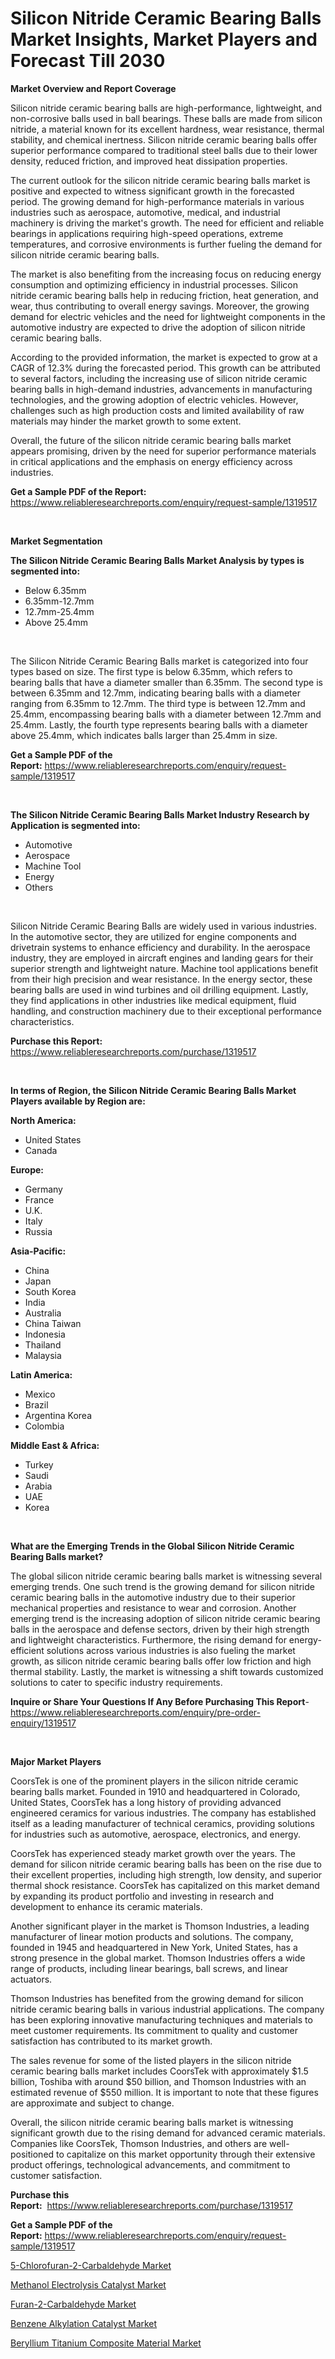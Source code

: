 <p><h1>Silicon Nitride Ceramic Bearing Balls Market Insights, Market Players and Forecast Till 2030</h1></p><p><strong>Market Overview and Report Coverage</strong></p>
<p><p>Silicon nitride ceramic bearing balls are high-performance, lightweight, and non-corrosive balls used in ball bearings. These balls are made from silicon nitride, a material known for its excellent hardness, wear resistance, thermal stability, and chemical inertness. Silicon nitride ceramic bearing balls offer superior performance compared to traditional steel balls due to their lower density, reduced friction, and improved heat dissipation properties.</p><p>The current outlook for the silicon nitride ceramic bearing balls market is positive and expected to witness significant growth in the forecasted period. The growing demand for high-performance materials in various industries such as aerospace, automotive, medical, and industrial machinery is driving the market's growth. The need for efficient and reliable bearings in applications requiring high-speed operations, extreme temperatures, and corrosive environments is further fueling the demand for silicon nitride ceramic bearing balls.</p><p>The market is also benefiting from the increasing focus on reducing energy consumption and optimizing efficiency in industrial processes. Silicon nitride ceramic bearing balls help in reducing friction, heat generation, and wear, thus contributing to overall energy savings. Moreover, the growing demand for electric vehicles and the need for lightweight components in the automotive industry are expected to drive the adoption of silicon nitride ceramic bearing balls.</p><p>According to the provided information, the market is expected to grow at a CAGR of 12.3% during the forecasted period. This growth can be attributed to several factors, including the increasing use of silicon nitride ceramic bearing balls in high-demand industries, advancements in manufacturing technologies, and the growing adoption of electric vehicles. However, challenges such as high production costs and limited availability of raw materials may hinder the market growth to some extent.</p><p>Overall, the future of the silicon nitride ceramic bearing balls market appears promising, driven by the need for superior performance materials in critical applications and the emphasis on energy efficiency across industries.</p></p>
<p><strong>Get a Sample PDF of the Report:</strong> <a href="https://www.reliableresearchreports.com/enquiry/request-sample/1319517">https://www.reliableresearchreports.com/enquiry/request-sample/1319517</a></p>
<p>&nbsp;</p>
<p><strong>Market Segmentation</strong></p>
<p><strong>The Silicon Nitride Ceramic Bearing Balls Market Analysis by types is segmented into:</strong></p>
<p><ul><li>Below 6.35mm</li><li>6.35mm-12.7mm</li><li>12.7mm-25.4mm</li><li>Above 25.4mm</li></ul></p>
<p>&nbsp;</p>
<p><p>The Silicon Nitride Ceramic Bearing Balls market is categorized into four types based on size. The first type is below 6.35mm, which refers to bearing balls that have a diameter smaller than 6.35mm. The second type is between 6.35mm and 12.7mm, indicating bearing balls with a diameter ranging from 6.35mm to 12.7mm. The third type is between 12.7mm and 25.4mm, encompassing bearing balls with a diameter between 12.7mm and 25.4mm. Lastly, the fourth type represents bearing balls with a diameter above 25.4mm, which indicates balls larger than 25.4mm in size.</p></p>
<p><strong>Get a Sample PDF of the Report:</strong>&nbsp;<a href="https://www.reliableresearchreports.com/enquiry/request-sample/1319517">https://www.reliableresearchreports.com/enquiry/request-sample/1319517</a></p>
<p>&nbsp;</p>
<p><strong>The Silicon Nitride Ceramic Bearing Balls Market Industry Research by Application is segmented into:</strong></p>
<p><ul><li>Automotive</li><li>Aerospace</li><li>Machine Tool</li><li>Energy</li><li>Others</li></ul></p>
<p>&nbsp;</p>
<p><p>Silicon Nitride Ceramic Bearing Balls are widely used in various industries. In the automotive sector, they are utilized for engine components and drivetrain systems to enhance efficiency and durability. In the aerospace industry, they are employed in aircraft engines and landing gears for their superior strength and lightweight nature. Machine tool applications benefit from their high precision and wear resistance. In the energy sector, these bearing balls are used in wind turbines and oil drilling equipment. Lastly, they find applications in other industries like medical equipment, fluid handling, and construction machinery due to their exceptional performance characteristics.</p></p>
<p><strong>Purchase this Report:</strong>&nbsp; <a href="https://www.reliableresearchreports.com/purchase/1319517">https://www.reliableresearchreports.com/purchase/1319517</a></p>
<p>&nbsp;</p>
<p><strong>In terms of Region, the Silicon Nitride Ceramic Bearing Balls Market Players available by Region are:</strong></p>
<p>
    <p> <strong> North America: </strong>
        <ul>
            <li>United States</li>
            <li>Canada</li>
        </ul>
        </p> 
    <p> <strong> Europe: </strong>
        <ul>
            <li>Germany</li>
            <li>France</li>
            <li>U.K.</li>
            <li>Italy</li>
            <li>Russia</li>
        </ul>
        </p> 
    <p> <strong> Asia-Pacific: </strong>
        <ul>
            <li>China</li>
            <li>Japan</li>
            <li>South Korea</li>
            <li>India</li>
            <li>Australia</li>
            <li>China Taiwan</li>
            <li>Indonesia</li>
            <li>Thailand</li>
            <li>Malaysia</li>
        </ul>
        </p> 
    <p> <strong> Latin America: </strong>
        <ul>
            <li>Mexico</li>
            <li>Brazil</li>
            <li>Argentina Korea</li>
            <li>Colombia</li>
        </ul>
        </p> 
    <p> <strong> Middle East & Africa: </strong>
        <ul>
            <li>Turkey</li>
            <li>Saudi</li>
            <li>Arabia</li>
            <li>UAE</li>
            <li>Korea</li>
        </ul>
    </p>
    </p>
<p>&nbsp;</p>
<p><strong>What are the Emerging Trends in the Global Silicon Nitride Ceramic Bearing Balls market?</strong></p>
<p><p>The global silicon nitride ceramic bearing balls market is witnessing several emerging trends. One such trend is the growing demand for silicon nitride ceramic bearing balls in the automotive industry due to their superior mechanical properties and resistance to wear and corrosion. Another emerging trend is the increasing adoption of silicon nitride ceramic bearing balls in the aerospace and defense sectors, driven by their high strength and lightweight characteristics. Furthermore, the rising demand for energy-efficient solutions across various industries is also fueling the market growth, as silicon nitride ceramic bearing balls offer low friction and high thermal stability. Lastly, the market is witnessing a shift towards customized solutions to cater to specific industry requirements.</p></p>
<p><strong>Inquire or Share Your Questions If Any Before Purchasing This Report</strong>- <a href="https://www.reliableresearchreports.com/enquiry/pre-order-enquiry/1319517">https://www.reliableresearchreports.com/enquiry/pre-order-enquiry/1319517</a></p>
<p>&nbsp;</p>
<p><strong>Major Market Players</strong></p>
<p><p>CoorsTek is one of the prominent players in the silicon nitride ceramic bearing balls market. Founded in 1910 and headquartered in Colorado, United States, CoorsTek has a long history of providing advanced engineered ceramics for various industries. The company has established itself as a leading manufacturer of technical ceramics, providing solutions for industries such as automotive, aerospace, electronics, and energy.</p><p>CoorsTek has experienced steady market growth over the years. The demand for silicon nitride ceramic bearing balls has been on the rise due to their excellent properties, including high strength, low density, and superior thermal shock resistance. CoorsTek has capitalized on this market demand by expanding its product portfolio and investing in research and development to enhance its ceramic materials.</p><p>Another significant player in the market is Thomson Industries, a leading manufacturer of linear motion products and solutions. The company, founded in 1945 and headquartered in New York, United States, has a strong presence in the global market. Thomson Industries offers a wide range of products, including linear bearings, ball screws, and linear actuators.</p><p>Thomson Industries has benefited from the growing demand for silicon nitride ceramic bearing balls in various industrial applications. The company has been exploring innovative manufacturing techniques and materials to meet customer requirements. Its commitment to quality and customer satisfaction has contributed to its market growth.</p><p>The sales revenue for some of the listed players in the silicon nitride ceramic bearing balls market includes CoorsTek with approximately $1.5 billion, Toshiba with around $50 billion, and Thomson Industries with an estimated revenue of $550 million. It is important to note that these figures are approximate and subject to change.</p><p>Overall, the silicon nitride ceramic bearing balls market is witnessing significant growth due to the rising demand for advanced ceramic materials. Companies like CoorsTek, Thomson Industries, and others are well-positioned to capitalize on this market opportunity through their extensive product offerings, technological advancements, and commitment to customer satisfaction.</p></p>
<p><strong>Purchase this Report:</strong>&nbsp;&nbsp;<a href="https://www.reliableresearchreports.com/purchase/1319517">https://www.reliableresearchreports.com/purchase/1319517</a></p>
<p></p>
<p><strong>Get a Sample PDF of the Report:</strong>&nbsp;<a href="https://www.reliableresearchreports.com/enquiry/request-sample/1319517">https://www.reliableresearchreports.com/enquiry/request-sample/1319517</a></p>
<p><p><a href="https://medium.com/@elvirabogdani08/5-chlorofuran-2-carbaldehyde-market-outlook-industry-overview-and-forecast-2023-to-2030-79948174109c">5-Chlorofuran-2-Carbaldehyde Market</a></p><p><a href="https://medium.com/@sarademiri71/methanol-electrolysis-catalyst-market-insight-market-trends-growth-forecasted-from-2023-to-2030-18eedbc95d10">Methanol Electrolysis Catalyst Market</a></p><p><a href="https://medium.com/@klebogdani/furan-2-carbaldehyde-market-share-evolution-and-market-growth-trends-2023-2030-f7f9e7ddde9f">Furan-2-Carbaldehyde Market</a></p><p><a href="https://medium.com/@loretashyti01/benzene-alkylation-catalyst-market-furnishes-information-on-market-share-market-trends-and-market-fba95f7553e3">Benzene Alkylation Catalyst Market</a></p><p><a href="https://medium.com/@entelaloshi55/analyzing-beryllium-titanium-composite-material-market-global-industry-perspective-and-forecast-090db63adb68">Beryllium Titanium Composite Material Market</a></p></p>